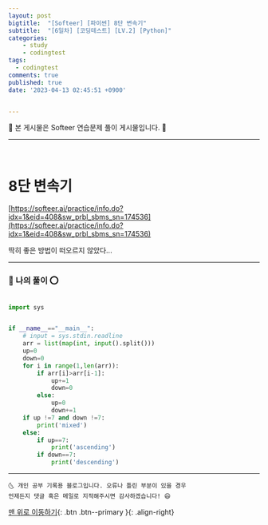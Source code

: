 ```yaml
---
layout: post
bigtitle:  "[Softeer] [파이썬] 8단 변속기"
subtitle:  "[6일차] [코딩테스트] [LV.2] [Python]"
categories:
    - study
    - codingtest
tags:
  - codingtest
comments: true
published: true
date: '2023-04-13 02:45:51 +0900'


---
```


🎀 본 게시물은 Softeer 연습문제 풀이 게시물입니다. 🎀 

---
<br>

# 8단 변속기

[https://softeer.ai/practice/info.do?idx=1&eid=408&sw_prbl_sbms_sn=174536](https://softeer.ai/practice/info.do?idx=1&eid=408&sw_prbl_sbms_sn=174536)


딱히 좋은 방법이 떠오르지 않았다...

---

### 🚀 나의 풀이 ⭕

```python

import sys 


if __name__=="__main__":
    # input = sys.stdin.readline
    arr = list(map(int, input().split()))
    up=0
    down=0 
    for i in range(1,len(arr)):
        if arr[i]>arr[i-1]:
            up+=1
            down=0
        else:
            up=0
            down+=1
    if up !=7 and down !=7:
        print('mixed')
    else:
        if up==7:
            print('ascending')
        if down==7:
            print('descending')

```


***
    🌜 개인 공부 기록용 블로그입니다. 오류나 틀린 부분이 있을 경우 
    언제든지 댓글 혹은 메일로 지적해주시면 감사하겠습니다! 😄

[맨 위로 이동하기](#){: .btn .btn--primary }{: .align-right}